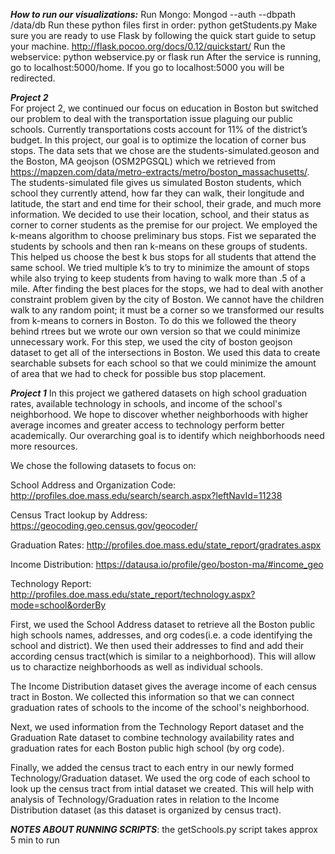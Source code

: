 ***How to run our visualizations:***
Run Mongo:
	Mongod --auth --dbpath /data/db
Run these python files first in order:
python getStudents.py
Make sure you are ready to use Flask by following the quick start guide to setup your machine.
http://flask.pocoo.org/docs/0.12/quickstart/
Run the webservice:
	python webservice.py or flask run
After the service is running, go to localhost:5000/home.
If you go to localhost:5000 you will be redirected.



***Project 2***  
For project 2, we continued our focus on education in Boston but switched our problem to deal with the transportation issue plaguing our public schools. Currently transportations costs account for 11% of the district’s budget. In this project, our goal is to optimize the location of corner bus stops. 
The data sets that we chose are the students-simulated.geoson and the Boston, MA geojson (OSM2PGSQL) which we retrieved from https://mapzen.com/data/metro-extracts/metro/boston_massachusetts/.
The students-simulated file gives us simulated Boston students, which school they currently attend, how far they can walk, their longitude and latitude, the start and end time for their school, their grade, and much more information. We decided to use their location, school, and their status as corner to corner students as the premise for our project. 
We employed the k-means algorithm to choose preliminary bus stops. Fist we separated the students by schools and then ran k-means on these groups of students. This helped us choose the best k bus stops for all students that attend the same school. We tried multiple k’s to try to minimize the amount of stops while also trying to keep students from having to walk more than .5 of a mile.
After finding the best places for the stops, we had to deal with another constraint problem given by the city of Boston. We cannot have the children walk to any random point; it must be a corner so we transformed our results from k-means to corners in Boston. To do this we followed the theory behind rtrees but we wrote our own version so that we could minimize unnecessary work. 
For this step, we used the city of boston geojson dataset to get all of the intersections in Boston. We used this data to create searchable subsets for each school so that we could minimize the amount of area that we had to check for possible bus stop placement.


***Project 1***
In this project we gathered datasets on high school graduation rates, available technology in
schools, and income of the school's neighborhood. We hope to discover whether neighborhoods with 
higher average incomes and greater access to technology perform better academically. Our overarching goal 
is to identify which neighborhoods need more resources.
 
We chose the following datasets to focus on:

School Address and Organization Code:
http://profiles.doe.mass.edu/search/search.aspx?leftNavId=11238

Census Tract lookup by Address:
https://geocoding.geo.census.gov/geocoder/

Graduation Rates:
http://profiles.doe.mass.edu/state_report/gradrates.aspx

Income Distribution:
https://datausa.io/profile/geo/boston-ma/#income_geo

Technology Report:
http://profiles.doe.mass.edu/state_report/technology.aspx?mode=school&orderBy

First, we used the School Address dataset to retrieve all the 
Boston public high schools names, addresses, and org codes(i.e. a code identifying
the school and district). We then used their addresses to find and add
their according census tract(which is similar to a neighborhood). 
This will allow us to charactize neighborhoods as well as individual schools.

The Income Distribution dataset gives the average income of each census tract
in Boston. We collected this information so that we can connect graduation rates of schools
to the income of the school's neighborhood.

Next, we used information from the Technology Report dataset and the Graduation 
Rate dataset to combine technology availability rates and graduation rates for each Boston public
high school (by org code).

Finally, we added the census tract to each entry in our newly formed Technology/Graduation dataset.
We used the org code of each school to look up the census tract from intial dataset we created.
This will help with analysis of Technology/Graduation rates in relation to the Income Distribution dataset
(as this dataset is organized by census tract).

***NOTES ABOUT RUNNING SCRIPTS***: 
	the getSchools.py script takes approx 5 min to run











